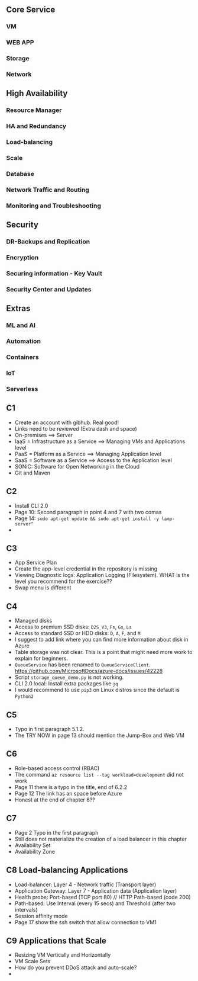 ## Core Service

### VM

### WEB APP

### Storage

### Network

## High Availability

### Resource Manager

### HA and Redundancy

### Load-balancing

### Scale

### Database

### Network Traffic and Routing

### Monitoring and Troubleshooting

## Security

### DR-Backups and Replication

### Encryption

### Securing information - Key Vault

### Security Center and Updates

## Extras

### ML and AI

### Automation

### Containers

### IoT

### Serverless

## C1
- Create an account with gibhub. Real good!
- Links need to be reviewed (Extra dash and space)
- On-premises ==> Server
- IaaS = Infrastructure as a Service ==> Managing VMs and Applications level
- PaaS = Platform as a Service ==> Managing Application level
- SaaS = Software as a Service ==> Access to the Application level
- SONiC: Software for Open Networking in the Cloud
- Git and Maven

## C2
- Install CLI 2.0
- Page 10: Second paragraph in point 4 and 7  with two comas
- Page 14: `sudo apt-get update && sudo apt-get install -y lamp-server^`
-

## C3
- App Service Plan  
- Create the app-level credential in the repository is  missing
- Viewing Diagnostic logs: Application Logging (Filesystem). WHAT is the level you recommend for the exercise??
- Swap menu is different

## C4
- Managed disks
- Access to premium SSD disks: `D2S_V3`, `Fs`, `Gs`, `Ls`
- Access to standard SSD or HDD disks: `D`, `A`, `F`, and `M`
- I suggest to add link where you can find more information about disk in Azure
- Table storage was not clear. This is a point that might need more work to explain for beginners.
- `QueueService` has been renamed to `QueueServiceClient`. https://github.com/MicrosoftDocs/azure-docs/issues/42228
- Script `storage_queue_demo.py` is not working.
- CLI 2.0 local: Install extra packages like `jq`
- I would recommend to use `pip3` on Linux distros since the default is `Python2`

## C5
- Typo in first paragraph 5.1.2.
- The TRY NOW in page 13 should mention the Jump-Box and Web VM

## C6
- Role-based access control (RBAC)
- The command `az resource list --tag workload=development` did not work
- Page 11 there is a typo in the title, end of 6.2.2
- Page 12 The link has an space before Azure
- Honest at the end of chapter 6??

## C7
- Page 2 Typo in the first paragraph
- Still does not materialize the creation of a load balancer in this chapter
- Availability Set
- Availability Zone

## C8 Load-balancing Applications
- Load-balancer: Layer 4 - Network traffic (Transport layer)
- Application Gateway: Layer 7 - Application data (Application  layer)
- Health probe: Port-based (TCP port 80) // HTTP Path-based (code 200)
- Path-based: Use Interval (every 15 secs) and Threshold (after two intervals)
- Session affinity mode
- Page 17 show the ssh switch that allow connection to VM1

## C9 Applications that Scale
- Resizing VM Vertically and Horizontally
- VM Scale Sets
- How do you prevent DDoS attack and auto-scale?
-
